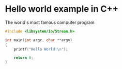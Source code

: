 # Hello world example in C++

The world's most famous computer program
```c++
#include <libsystem/io/Stream.h>

int main(int argc, char **argv)
{
    printf("Hello World!\n");

    return 0;
}

```
